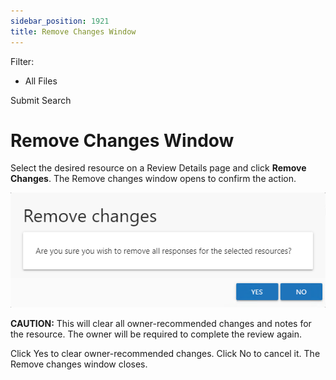 ```yaml
---
sidebar_position: 1921
title: Remove Changes Window
---
```


Filter: 

* All Files

Submit Search

# Remove Changes Window

Select the desired resource on a Review Details page and click **Remove Changes**. The Remove changes window opens to confirm the action.

![Remove changes window](../../../../../static/images/Auditor_10.7/Content/Resources/Images/Access/General/Window/RemoveChanges.png "Remove changes window")

**CAUTION:** This will clear all owner-recommended changes and notes for the resource. The owner will be required to complete the review again.

Click Yes to clear owner-recommended changes. Click No to cancel it. The Remove changes window closes.